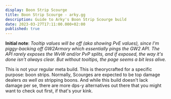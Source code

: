 ```yaml
---
display: Boon Strip Scourge
title: Boon Strip Scourge - arky.gg
description: Guide to Arky's Boon Strip Scourge build
date: 2023-03-27T17:11:00.000+02:00
published: true
---
```


<script setup lang="ts">
import factBox from '../../src/components/factBox.vue';
import scourgePage from '../../src/pages/scourgePage.vue';
</script>

<factBox class="variant mb-2">

**Initial note**: _Tooltip values will be off (aka showing PvE values), since I'm piggy-backing off GW2Armory which essentially pings the GW2 API. The API rarely exposes the WvW and/or PvP splits, and if exposed, the way it's done isn't always clear. But without tooltips, the page seems a bit less alive._

</factBox>

This is not your regular meta build. This is theorycrafted for a specific purpose: boon strips. Normally, Scourges are expected to be top damage dealers _as well as_ stripping boons. And while this build doesn't lack damage per se, there are more dps-y alternatives out there that you might want to check out first, if that's your kink.

<scourgePage />
